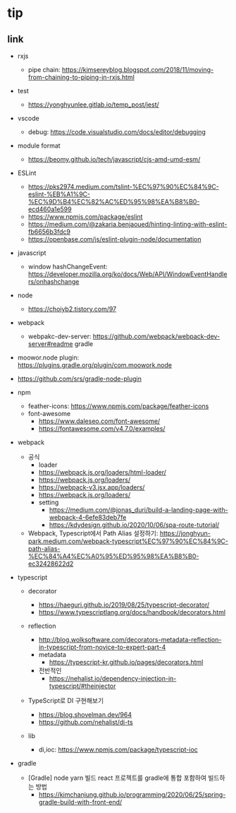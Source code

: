 tip
===

## link
- rxjs
  - pipe chain: https://kimsereyblog.blogspot.com/2018/11/moving-from-chaining-to-piping-in-rxjs.html
- test
  - https://yonghyunlee.gitlab.io/temp_post/jest/
- vscode
    - debug: https://code.visualstudio.com/docs/editor/debugging
- module format
  - https://beomy.github.io/tech/javascript/cjs-amd-umd-esm/
- ESLint
    - https://pks2974.medium.com/tslint-%EC%97%90%EC%84%9C-eslint-%EB%A1%9C-%EC%9D%B4%EC%82%AC%ED%95%98%EA%B8%B0-ecd460a1e599
    - https://www.npmjs.com/package/eslint
    - https://medium.com/@zakaria.benjaoued/hinting-linting-with-eslint-fb6656b3fdc9
    - https://openbase.com/js/eslint-plugin-node/documentation
- javascript
    - window hashChangeEvent: https://developer.mozilla.org/ko/docs/Web/API/WindowEventHandlers/onhashchange
- node
    - https://choiyb2.tistory.com/97
- webpack
    - webpakc-dev-server: https://github.com/webpack/webpack-dev-server#readme
      gradle
- moowor.node plugin: https://plugins.gradle.org/plugin/com.moowork.node
- https://github.com/srs/gradle-node-plugin
- npm
  - feather-icons: https://www.npmjs.com/package/feather-icons
  - font-awesome
    - https://www.daleseo.com/font-awesome/
    - https://fontawesome.com/v4.7.0/examples/
- webpack
    - 공식
        -  loader
        - https://webpack.js.org/loaders/html-loader/
        - https://webpack.js.org/loaders/
        - https://webpack-v3.jsx.app/loaders/
        - https://webpack.js.org/loaders/
        - setting
            - https://medium.com/@jonas_duri/build-a-landing-page-with-webpack-4-6efe83deb7fe
            - https://kdydesign.github.io/2020/10/06/spa-route-tutorial/
    - Webpack, Typescript에서 Path Alias 설정하기: https://jonghyun-park.medium.com/webpack-typescript%EC%97%90%EC%84%9C-path-alias-%EC%84%A4%EC%A0%95%ED%95%98%EA%B8%B0-ec32428622d2

- typescript
    - decorator
        - https://haeguri.github.io/2019/08/25/typescript-decorator/
        - https://www.typescriptlang.org/docs/handbook/decorators.html
    - reflection
        - http://blog.wolksoftware.com/decorators-metadata-reflection-in-typescript-from-novice-to-expert-part-4
        - metadata
            - https://typescript-kr.github.io/pages/decorators.html
        - 전반적인
            - https://nehalist.io/dependency-injection-in-typescript/#theinjector

    - TypeScript로 DI 구현해보기
        - https://blog.shovelman.dev/964
        - https://github.com/nehalist/di-ts
    - lib
        - di,ioc: https://www.npmjs.com/package/typescript-ioc
- gradle
    - [Gradle] node yarn 빌드 react 프로젝트를 gradle에 통합 포함하여 빌드하는 방법
        - https://kimchanjung.github.io/programming/2020/06/25/spring-gradle-build-with-front-end/
